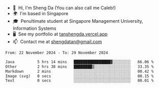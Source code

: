 <!---
tan-sd/tan-sd is a ✨ special ✨ repository because its `README.md` (this file) appears on your GitHub profile.
You can click the Preview link to take a look at your changes.
--->
- 👋  Hi, I'm Sheng Da (You can also call me Caleb!)
- 🌍  I'm based in Singapore
- 🎓  Penultimate student at Singapore Management University, Information Systems
- 🖥️  See my portfolio at [tanshengda.vercel.app](https://tanshengda.vercel.app/)
- 📫  Contact me at [shengdatan@gmail.com](mailto:shengdatan@gmail.com)

<!--START_SECTION:waka-->

```txt
From: 22 November 2024 - To: 29 November 2024

Java          5 hrs 14 mins   ████████████████▓░░░░░░░░   66.06 %
Other         2 hrs 38 mins   ████████▒░░░░░░░░░░░░░░░░   33.35 %
Markdown      2 mins          ░░░░░░░░░░░░░░░░░░░░░░░░░   00.42 %
Image (svg)   0 secs          ░░░░░░░░░░░░░░░░░░░░░░░░░   00.15 %
Text          0 secs          ░░░░░░░░░░░░░░░░░░░░░░░░░   00.01 %
```

<!--END_SECTION:waka-->
